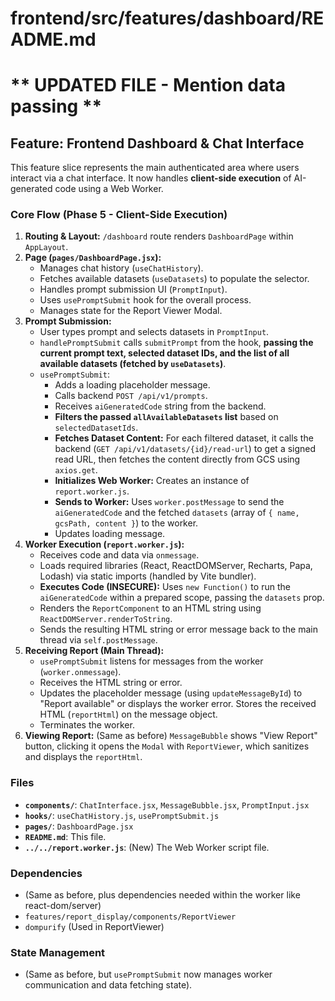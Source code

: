 # frontend/src/features/dashboard/README.md
# ** UPDATED FILE - Mention data passing **

## Feature: Frontend Dashboard & Chat Interface

This feature slice represents the main authenticated area where users interact via a chat interface. It now handles **client-side execution** of AI-generated code using a Web Worker.

### Core Flow (Phase 5 - Client-Side Execution)

1.  **Routing & Layout:** `/dashboard` route renders `DashboardPage` within `AppLayout`.
2.  **Page (`pages/DashboardPage.jsx`):**
    *   Manages chat history (`useChatHistory`).
    *   Fetches available datasets (`useDatasets`) to populate the selector.
    *   Handles prompt submission UI (`PromptInput`).
    *   Uses `usePromptSubmit` hook for the overall process.
    *   Manages state for the Report Viewer Modal.
3.  **Prompt Submission:**
    *   User types prompt and selects datasets in `PromptInput`.
    *   `handlePromptSubmit` calls `submitPrompt` from the hook, **passing the current prompt text, selected dataset IDs, and the list of all available datasets (fetched by `useDatasets`)**.
    *   `usePromptSubmit`:
        *   Adds a loading placeholder message.
        *   Calls backend `POST /api/v1/prompts`.
        *   Receives `aiGeneratedCode` string from the backend.
        *   **Filters the passed `allAvailableDatasets` list** based on `selectedDatasetIds`.
        *   **Fetches Dataset Content:** For each filtered dataset, it calls the backend (`GET /api/v1/datasets/{id}/read-url`) to get a signed read URL, then fetches the content directly from GCS using `axios.get`.
        *   **Initializes Web Worker:** Creates an instance of `report.worker.js`.
        *   **Sends to Worker:** Uses `worker.postMessage` to send the `aiGeneratedCode` and the fetched `datasets` (array of `{ name, gcsPath, content }`) to the worker.
        *   Updates loading message.
4.  **Worker Execution (`report.worker.js`):**
    *   Receives code and data via `onmessage`.
    *   Loads required libraries (React, ReactDOMServer, Recharts, Papa, Lodash) via static imports (handled by Vite bundler).
    *   **Executes Code (INSECURE):** Uses `new Function()` to run the `aiGeneratedCode` within a prepared scope, passing the `datasets` prop.
    *   Renders the `ReportComponent` to an HTML string using `ReactDOMServer.renderToString`.
    *   Sends the resulting HTML string or error message back to the main thread via `self.postMessage`.
5.  **Receiving Report (Main Thread):**
    *   `usePromptSubmit` listens for messages from the worker (`worker.onmessage`).
    *   Receives the HTML string or error.
    *   Updates the placeholder message (using `updateMessageById`) to "Report available" or displays the worker error. Stores the received HTML (`reportHtml`) on the message object.
    *   Terminates the worker.
6.  **Viewing Report:** (Same as before) `MessageBubble` shows "View Report" button, clicking it opens the `Modal` with `ReportViewer`, which sanitizes and displays the `reportHtml`.

### Files

*   **`components/`**: `ChatInterface.jsx`, `MessageBubble.jsx`, `PromptInput.jsx`
*   **`hooks/`**: `useChatHistory.js`, `usePromptSubmit.js`
*   **`pages/`**: `DashboardPage.jsx`
*   **`README.md`**: This file.
*   **`../../report.worker.js`**: (New) The Web Worker script file.

### Dependencies

*   (Same as before, plus dependencies needed within the worker like react-dom/server)
*   `features/report_display/components/ReportViewer`
*   `dompurify` (Used in ReportViewer)

### State Management

*   (Same as before, but `usePromptSubmit` now manages worker communication and data fetching state).